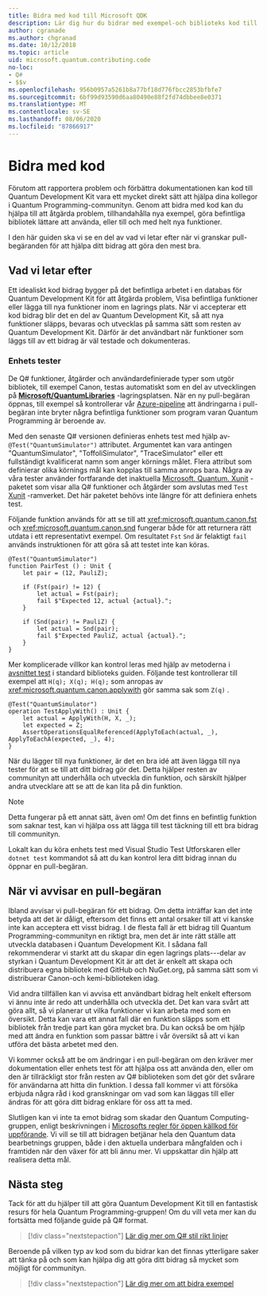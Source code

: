 ```yaml
---
title: Bidra med kod till Microsoft QDK
description: Lär dig hur du bidrar med exempel-och biblioteks kod till Microsoft Quantum Development Kit (QDK).
author: cgranade
ms.author: chgranad
ms.date: 10/12/2018
ms.topic: article
uid: microsoft.quantum.contributing.code
no-loc:
- Q#
- $$v
ms.openlocfilehash: 956b0957a5261b8a77bf18d776fbcc2853bfbfe7
ms.sourcegitcommit: 6bf99d93590d6aa80490e88f2fd74dbbee8e0371
ms.translationtype: MT
ms.contentlocale: sv-SE
ms.lasthandoff: 08/06/2020
ms.locfileid: "87866917"
---
```

# <a name="contributing-code"></a>Bidra med kod

Förutom att rapportera problem och förbättra dokumentationen kan kod till Quantum Development Kit vara ett mycket direkt sätt att hjälpa dina kollegor i Quantum Programming-communityn.
Genom att bidra med kod kan du hjälpa till att åtgärda problem, tillhandahålla nya exempel, göra befintliga bibliotek lättare att använda, eller till och med helt nya funktioner.

I den här guiden ska vi se en del av vad vi letar efter när vi granskar pull-begäranden för att hjälpa ditt bidrag att göra den mest bra.

## <a name="what-we-look-for"></a>Vad vi letar efter

Ett idealiskt kod bidrag bygger på det befintliga arbetet i en databas för Quantum Development Kit för att åtgärda problem, Visa befintliga funktioner eller lägga till nya funktioner inom en lagrings plats.
När vi accepterar ett kod bidrag blir det en del av Quantum Development Kit, så att nya funktioner släpps, bevaras och utvecklas på samma sätt som resten av Quantum Development Kit.
Därför är det användbart när funktioner som läggs till av ett bidrag är väl testade och dokumenteras.

### <a name="unit-tests"></a>Enhets tester

De Q# funktioner, åtgärder och användardefinierade typer som utgör bibliotek, till exempel Canon, testas automatiskt som en del av utvecklingen på [**Microsoft/QuantumLibraries**](https://github.com/Microsoft/QuantumLibraries/) -lagringsplatsen.
När en ny pull-begäran öppnas, till exempel så kontrollerar vår [Azure-pipeline](https://azure.microsoft.com/services/devops/pipelines/) att ändringarna i pull-begäran inte bryter några befintliga funktioner som program varan Quantum Programming är beroende av.

Med den senaste Q# versionen definieras enhets test med hjälp av- `@Test("QuantumSimulator")` attributet. Argumentet kan vara antingen "QuantumSimulator", "ToffoliSimulator", "TraceSimulator" eller ett fullständigt kvalificerat namn som anger körnings målet. Flera attribut som definierar olika körnings mål kan kopplas till samma anrops bara. Några av våra tester använder fortfarande det inaktuella [Microsoft. Quantum. Xunit](https://www.nuget.org/packages/Microsoft.Quantum.Xunit/) -paketet som visar alla Q# funktioner och åtgärder som avslutas med `Test` [Xunit](https://xunit.github.io/) -ramverket. Det här paketet behövs inte längre för att definiera enhets test. 

Följande funktion används för att se till att <xref:microsoft.quantum.canon.fst> och <xref:microsoft.quantum.canon.snd> fungerar både för att returnera rätt utdata i ett representativt exempel.
Om resultatet `Fst` `Snd` är felaktigt `fail` används instruktionen för att göra så att testet inte kan köras.

```qsharp
@Test("QuantumSimulator")
function PairTest () : Unit {
    let pair = (12, PauliZ);

    if (Fst(pair) != 12) {
        let actual = Fst(pair);
        fail $"Expected 12, actual {actual}.";
    }

    if (Snd(pair) != PauliZ) {
        let actual = Snd(pair);
        fail $"Expected PauliZ, actual {actual}.";
    }
}
```

Mer komplicerade villkor kan kontrol leras med hjälp av metoderna i [avsnittet test](xref:microsoft.quantum.libraries.diagnostics) i standard biblioteks guiden.
Följande test kontrollerar till exempel att `H(q); X(q); H(q);` som anropas av <xref:microsoft.quantum.canon.applywith> gör samma sak som `Z(q)` .

```Q#
@Test("QuantumSimulator")
operation TestApplyWith() : Unit {
    let actual = ApplyWith(H, X, _);
    let expected = Z;
    AssertOperationsEqualReferenced(ApplyToEach(actual, _), ApplyToEachA(expected, _), 4);
}
```

När du lägger till nya funktioner, är det en bra idé att även lägga till nya tester för att se till att ditt bidrag gör det.
Detta hjälper resten av communityn att underhålla och utveckla din funktion, och särskilt hjälper andra utvecklare att se att de kan lita på din funktion.

> [!NOTE]
> Detta fungerar på ett annat sätt, även om!
> Om det finns en befintlig funktion som saknar test, kan vi hjälpa oss att lägga till test täckning till ett bra bidrag till communityn.

Lokalt kan du köra enhets test med Visual Studio Test Utforskaren eller `dotnet test` kommandot så att du kan kontrol lera ditt bidrag innan du öppnar en pull-begäran.

<!-- TODO:
### Comments and Documentation ###

### Citations and References ### -->


## <a name="when-well-reject-a-pull-request"></a>När vi avvisar en pull-begäran

Ibland avvisar vi pull-begäran för ett bidrag.
Om detta inträffar kan det inte betyda att det är dåligt, eftersom det finns ett antal orsaker till att vi kanske inte kan acceptera ett visst bidrag.
I de flesta fall är ett bidrag till Quantum Programming-communityn en riktigt bra, men det är inte rätt ställe att utveckla databasen i Quantum Development Kit.
I sådana fall rekommenderar vi starkt att du skapar din egen lagrings plats---delar av styrkan i Quantum Development Kit är att det är enkelt att skapa och distribuera egna bibliotek med GitHub och NuGet.org, på samma sätt som vi distribuerar Canon-och kemi-biblioteken idag.

Vid andra tillfällen kan vi avvisa ett användbart bidrag helt enkelt eftersom vi ännu inte är redo att underhålla och utveckla det.
Det kan vara svårt att göra allt, så vi planerar ut vilka funktioner vi kan arbeta med som en översikt.
Detta kan vara ett annat fall där en funktion släpps som ett bibliotek från tredje part kan göra mycket bra.
Du kan också be om hjälp med att ändra en funktion som passar bättre i vår översikt så att vi kan utföra det bästa arbetet med den.

Vi kommer också att be om ändringar i en pull-begäran om den kräver mer dokumentation eller enhets test för att hjälpa oss att använda den, eller om den är tillräckligt stor från resten av Q# biblioteken som det gör det svårare för användarna att hitta din funktion.
I dessa fall kommer vi att försöka erbjuda några råd i kod granskningar om vad som kan läggas till eller ändras för att göra ditt bidrag enklare för oss att ta med.

Slutligen kan vi inte ta emot bidrag som skadar den Quantum Computing-gruppen, enligt beskrivningen i [Microsofts regler för öppen källkod för uppförande](https://opensource.microsoft.com/codeofconduct/).
Vi vill se till att bidragen betjänar hela den Quantum data bearbetnings gruppen, både i den aktuella underbara mångfalden och i framtiden när den växer för att bli ännu mer.
Vi uppskattar din hjälp att realisera detta mål.

## <a name="next-steps"></a>Nästa steg

Tack för att du hjälper till att göra Quantum Development Kit till en fantastisk resurs för hela Quantum Programming-gruppen!
Om du vill veta mer kan du fortsätta med följande guide på Q# format.

> [!div class="nextstepaction"]
> [Lär dig mer om Q# stil rikt linjer](xref:microsoft.quantum.contributing.style)

Beroende på vilken typ av kod som du bidrar kan det finnas ytterligare saker att tänka på och som kan hjälpa dig att göra ditt bidrag så mycket som möjligt för communityn.

> [!div class="nextstepaction"]
> [Lär dig mer om att bidra exempel](xref:microsoft.quantum.contributing.samples)
